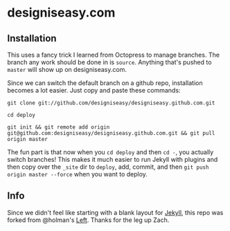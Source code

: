 # designiseasy.com

## Installation
This uses a fancy trick I learned from Octopress to manage branches. The
branch any work should be done in is `source`. Anything that's pushed to
`master` will show up on designiseasy.com.

Since we can switch the default branch on a github repo, installation
becomes a lot easier. Just copy and paste these commands:

`git clone git://github.com/designiseasy/designiseasy.github.com.git`

`cd deploy`

`git init && git remote add origin git@github.com:designiseasy/designiseasy.github.com.git && git pull origin master`

The fun part is that now when you `cd deploy` and then `cd -`, you
actually switch branches! This makes it much easier to run Jekyll with
plugins and then copy over the `_site` dir to `deploy`, add, commit, and then
`git push origin master --force` when you want to deploy.


## Info

Since we didn't feel like starting with a blank layout for [Jekyll](https://github.com/mojombo/jekyll), this repo was forked from @holman's [Left](https://github.com/holman/left). Thanks for the leg up Zach.

